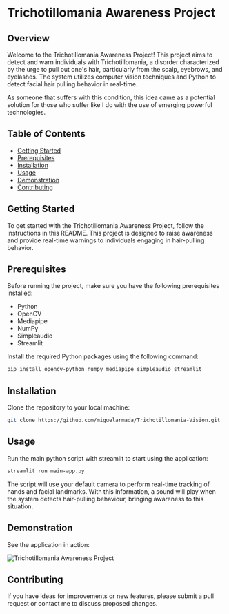 # Trichotillomania Awareness Project

## Overview

Welcome to the Trichotillomania Awareness Project! This project aims to detect and warn individuals with Trichotillomania, a disorder characterized by the urge to pull out one's hair, particularly from the scalp, eyebrows, and eyelashes. The system utilizes computer vision techniques and Python to detect facial hair pulling behavior in real-time.

As someone that suffers with this condition, this idea came as a potential solution for those who suffer like I do with the use of emerging powerful technologies.

## Table of Contents

- [Getting Started](#getting-started)
- [Prerequisites](#prerequisites)
- [Installation](#installation)
- [Usage](#usage)
- [Demonstration](#demonstration)
- [Contributing](#contributing)

## Getting Started 

To get started with the Trichotillomania Awareness Project, follow the instructions in this README. This project is designed to raise awareness and provide real-time warnings to individuals engaging in hair-pulling behavior.

## Prerequisites

Before running the project, make sure you have the following prerequisites installed:

- Python 
- OpenCV
- Mediapipe
- NumPy
- Simpleaudio
- Streamlit

Install the required Python packages using the following command:

``` bash
pip install opencv-python numpy mediapipe simpleaudio streamlit
```

## Installation

Clone the repository to your local machine:

``` bash
git clone https://github.com/miguelarmada/Trichotillomania-Vision.git
```

## Usage 

Run the main python script with streamlit to start using the application:

``` bash
streamlit run main-app.py
```

The script will use your default camera to perform real-time tracking of hands and facial landmarks. With this information, a sound will play when the system detects hair-pulling behaviour, bringing awareness to this situation.

## Demonstration 

See the application in action:

![Trichotillomania Awareness Project](demo.gif)

## Contributing 

If you have ideas for improvements or new features, please submit a pull request or contact me to discuss proposed changes.
